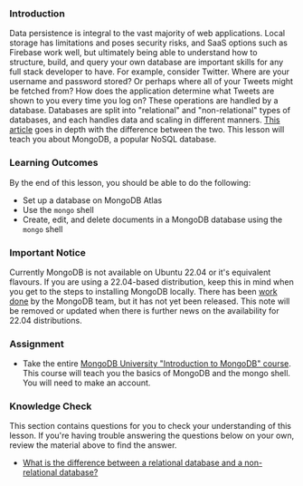 ### Introduction

Data persistence is integral to the vast majority of web applications. Local storage has limitations and poses security risks, and SaaS options such as Firebase work well, but ultimately being able to understand how to structure, build, and query your own database are important skills for any full stack developer to have. For example, consider Twitter. Where are your username and password stored? Or perhaps where all of your Tweets might be fetched from? How does the application determine what Tweets are shown to you every time you log on? These operations are handled by a database. Databases are split into "relational" and "non-relational" types of databases, and each handles data and scaling in different manners. [This article](https://circleci.com/blog/SQL-vs-NoSQL-databases/) goes in depth with the difference between the two. This lesson will teach you about MongoDB, a popular NoSQL database.

### Learning Outcomes

By the end of this lesson, you should be able to do the following:

- Set up a database on MongoDB Atlas
- Use the `mongo` shell
- Create, edit, and delete documents in a MongoDB database using the `mongo` shell

<div class="lesson-note" markdown="1">

### Important Notice

Currently MongoDB is not available on Ubuntu 22.04 or it's equivalent flavours. If you are using a 22.04-based distribution, keep this in mind when you get to the steps to installing MongoDB locally. There has been [work done](https://jira.mongodb.org/browse/SERVER-62300) by the MongoDB team, but it has not yet been released. This note will be removed or updated when there is further news on the availability for 22.04 distributions.

</div>

### Assignment

<div class="lesson-content__panel" markdown="1">

- Take the entire [MongoDB University "Introduction to MongoDB" course](https://learn.mongodb.com/learning-paths/introduction-to-mongodb). This course will teach you the basics of MongoDB and the mongo shell. You will need to make an account.

</div>

### Knowledge Check

This section contains questions for you to check your understanding of this lesson. If you're having trouble answering the questions below on your own, review the material above to find the answer.

- <a class="knowledge-check-link" href="https://circleci.com/blog/SQL-vs-NoSQL-databases/">What is the difference between a relational database and a non-relational database?</a>

